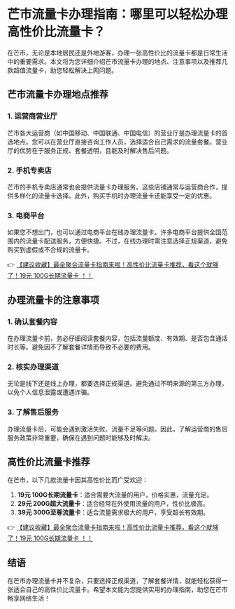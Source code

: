 # 芒市流量卡办理指南：哪里可以轻松办理高性价比流量卡？

在芒市，无论是本地居民还是外地游客，办理一张高性价比的流量卡都是日常生活中的重要需求。本文将为您详细介绍芒市流量卡办理的地点、注意事项以及推荐几款超值流量卡，助您轻松解决上网问题。

## 芒市流量卡办理地点推荐

### 1. 运营商营业厅
芒市各大运营商（如中国移动、中国联通、中国电信）的营业厅是办理流量卡的首选地点。您可以在营业厅直接咨询工作人员，选择适合自己需求的流量套餐。营业厅的优势在于服务正规、套餐透明，且能及时解决售后问题。

### 2. 手机专卖店
芒市的手机专卖店通常也会提供流量卡办理服务。这些店铺通常与运营商合作，提供多样化的流量卡选择。此外，购买手机时办理流量卡还能享受一定的优惠。

### 3. 电商平台
如果您不想出门，也可以通过电商平台在线办理流量卡。许多电商平台提供全国范围内的流量卡配送服务，方便快捷。不过，在线办理时需注意选择正规渠道，避免购买到虚假或不合规的流量卡。

👉 [【建议收藏】最全聚合流量卡指南来啦！高性价比流量卡推荐，看这个就够了！19元 100G长期流量卡 ！！](https://bit.ly/Liuliangka)

## 办理流量卡的注意事项

### 1. 确认套餐内容
在办理流量卡前，务必仔细阅读套餐内容，包括流量额度、有效期、是否包含通话时长等。避免因不了解套餐详情而导致不必要的费用。

### 2. 核实办理渠道
无论是线下还是线上办理，都要选择正规渠道。避免通过不明来源的第三方办理，以免个人信息泄露或遭遇诈骗。

### 3. 了解售后服务
办理流量卡后，可能会遇到激活失败、流量不足等问题。因此，了解运营商的售后服务政策非常重要，确保在遇到问题时能够及时解决。

## 高性价比流量卡推荐

在芒市，以下几款流量卡因其高性价比而广受欢迎：

1. **19元 100G长期流量卡**：适合需要大流量的用户，价格实惠，流量充足。
2. **29元 200G超大流量卡**：适合经常在外使用流量的用户，性价比极高。
3. **39元 300G至尊流量卡**：适合流量需求极大的用户，享受超长有效期。

👉 [【建议收藏】最全聚合流量卡指南来啦！高性价比流量卡推荐，看这个就够了！19元 100G长期流量卡 ！！](https://bit.ly/Liuliangka)

## 结语

在芒市办理流量卡并不复杂，只要选择正规渠道，了解套餐详情，就能轻松获得一张适合自己的高性价比流量卡。希望本文能为您提供实用的办理指南，助您在芒市畅享网络生活！